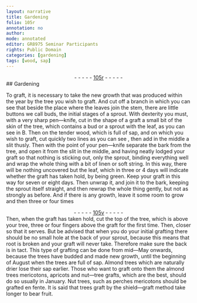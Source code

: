 ```yaml
---
layout: narrative
title: Gardening
folio: 105r
annotation: no
author:
mode: annotated
editor: GR8975 Seminar Participants
rights: Public Domain
categories: [gardening]
tags: [wood, sap]
---
```


 <div class="folio" align="center">- - - - - <a href="http://gallica.bnf.fr/ark:/12148/btv1b10500001g/f215.image" target="_blank">105r</a> - - - - - </div>   
## Gardening

 
<span class="activity"></span>To graft, it is necessary to take the new growth that was produced within the year by the <span class="plant">tree</span> you wish to graft. And cut off a branch in which you can see that beside the place where the leaves join the stem, there are little buttons we call buds, the initial stages of a sprout. With dexterity you must, with a very sharp <span class="tool">pen—knife</span>, cut in the shape of a graft a small bit of the skin of the <span class="plant">tree</span>, which contains a bud or a sprout with the leaf, as you can see in B. Then on the tender <span class="material">wood</span>, which is full of <span class="material">sap</span>, and on which you wish to graft, cut quickly two lines as you can see , then add in the middle a slit thusly.<span class="figure"></span> Then with the point of your <span class="tool">pen—knife</span> separate the bark from the <span class="plant">tree</span>, and open it from the slit in the middle, and having neatly lodged your graft so that nothing is sticking out, only the sprout, binding everything well and wrap the whole thing with a bit of <span class="tool">linen</span> or <span class="tool">soft string</span>. In this way, there will be nothing uncovered but the leaf, which in three or 4 <span class="time">days</span> will indicate whether the graft has taken hold, by being green. Keep your graft in this way for seven or eight <span class="time">days</span>. Then unwrap it, and join it to the bark, keeping the sprout itself straight, and then rewrap the whole thing gently, but not as strongly as before. And if there is any growth, leave it some room to grow and then three or four times
 <span class="figure"></span> <div class="folio" align="center">- - - - - <a href="http://gallica.bnf.fr/ark:/12148/btv1b10500001g/f216.image" target="_blank">105v</a> - - - - - </div> 
<span class="activity"></span>Then, when the graft has taken hold, cut the top of the <span class="plant">tree</span>, which is above your <span class="plant">tree</span>, three or four <span class="unit">fingers</span> above the graft for the first time. Then, closer so that it serves. But be advised that when you do your initial grafting there should be no small hole at the back of your sprout, because this means that root is broken and your graft will never take. Therefore make sure the back is in tact. This type of grafting can be done from <span class="time">mid—May</span> onwards, because the <span class="plant">trees</span> have budded and made new growth, until the beginning of <span class="time">August</span> when the <span class="plant">trees</span> are full of <span class="material">sap</span>. <span class="plant">Almond trees</span> which are naturally drier lose their <span class="material">sap</span> earlier. Those who want to graft onto them the <span class="plant">almond trees <span class="foreign">mericotons</span></span>, <span class="plant">apricots</span> and <span class="plant">nut—tree</span> grafts, which are the best, should do so usually in <span class="time">January</span>. <span class="plant">Nut trees</span>, such as <span class="plant"><span class="foreign">perches mericotons</span></span> should be grafted <span class="foreign">en fente</span>. It is said that <span class="plant">trees</span> graft by the shield—graft method take longer to bear fruit.
 